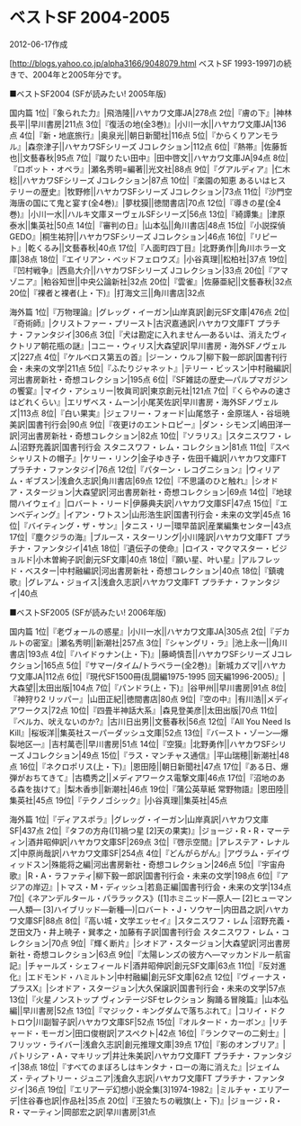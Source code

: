 # ベストSF 2004-2005

2012-06-17作成

[http://blogs.yahoo.co.jp/alpha3166/9048079.html ベストSF 1993-1997]の続きで、2004年と2005年分です。

■ベストSF2004 (SFが読みたい! 2005年版)

国内篇
1位|『象られた力』|飛浩隆||ハヤカワ文庫JA|278点
2位|『膚の下』|神林長平||早川書房|211点
3位|『復活の地(全3巻)』|小川一水||ハヤカワ文庫JA|136点
4位|『新・地底旅行』|奥泉光||朝日新聞社|116点
5位|『からくりアンモラル』|森奈津子||ハヤカワSFシリーズ Jコレクション|112点
6位|『熱帯』|佐藤哲也||文藝春秋|95点
7位|『蹴りたい田中』|田中啓文||ハヤカワ文庫JA|94点
8位|『ロボット・オペラ』|瀬名秀明=編著||光文社|88点
9位|『グアルディア』|仁木稔||ハヤカワSFシリーズ Jコレクション|87点
10位|『楽園の知恵 あるいはヒステリーの歴史』|牧野修||ハヤカワSFシリーズ Jコレクション|73点
11位|『沙門空海唐の国にて鬼と宴す(全4巻)』|夢枕獏||徳間書店|70点
12位|『導きの星(全4巻)』|小川一水||ハルキ文庫ヌーヴェルSFシリーズ|56点
13位|『綺譚集』|津原泰水||集英社|50点
14位|『審判の日』|山本弘||角川書店|48点
15位|『小説探偵GEDO』|桐生祐狩||ハヤカワSFシリーズ Jコレクション|46点
16位|『リピート』|乾くるみ||文藝春秋|40点
17位|『人面町四丁目』|北野勇作||角川ホラー文庫|38点
18位|『エイリアン・ベッドフェロウズ』|小谷真理||松柏社|37点
19位|『凹村戦争』|西島大介||ハヤカワSFシリーズ Jコレクション|33点
20位|『アマゾニア』|粕谷知世||中央公論新社|32点
20位|『雲雀』|佐藤亜紀||文藝春秋|32点
20位|『裸者と裸者(上・下)』|打海文三||角川書店|32点

海外篇
1位|『万物理論』|グレッグ・イーガン|山岸真訳|創元SF文庫|476点
2位|『奇術師』|クリストファー・プリースト|古沢嘉通訳|ハヤカワ文庫FT プラチナ・ファンタジイ|306点
3位|『犬は勘定に入れません―あるいは、消えたヴィクトリア朝花瓶の謎』|コニー・ウィリス|大森望訳|早川書房・海外SFノヴェルズ|227点
4位|『ケルベロス第五の首』|ジーン・ウルフ|柳下毅一郎訳|国書刊行会・未来の文学|211点
5位|『ふたりジャネット』|テリー・ビッスン|中村融編訳|河出書房新社・奇想コレクション|195点
6位|『SF雑誌の歴史―パルプマガジンの饗宴』|マイク・アシュリー|牧眞司訳|東京創元社|121点
7位|『くらやみの速さはどれくらい』|エリザベス・ムーン|小尾芙佐訳|早川書房・海外SFノヴェルズ|113点
8位|『白い果実』|ジェフリー・フォード|山尾悠子・金原瑞人・谷垣暁美訳|国書刊行会|90点
9位|『夜更けのエントロピー』|ダン・シモンズ|嶋田洋一訳|河出書房新社・奇想コレクション|82点
10位|『ソラリス』|スタニスワフ・レム|沼野充義訳|国書刊行会 スタニスワフ・レム・コレクション|81点
11位|『スペシャリストの帽子』|ケリー・リンク|金子ゆき子・佐田千織訳|ハヤカワ文庫FT プラチナ・ファンタジイ|76点
12位|『パターン・レコグニション』|ウィリアム・ギブスン|浅倉久志訳|角川書店|69点
12位|『不思議のひと触れ』|シオドア・スタージョン|大森望訳|河出書房新社・奇想コレクション|69点
14位|『地球間ハイウェイ』|ロバート・リード|伊藤典夫訳|ハヤカワ文庫SF|47点
15位|『エンベディング』|イアン・ワトスン|山形浩生訳|国書刊行会・未来の文学|45点
16位|『バイティング・ザ・サン』|タニス・リー|環早苗訳|産業編集センター|43点
17位|『塵クジラの海』|ブルース・スターリング|小川隆訳|ハヤカワ文庫FT プラチナ・ファンタジイ|41点
18位|『遺伝子の使命』|ロイス・マクマスター・ビジョルド|小木曽絢子訳|創元SF文庫|40点
18位|『願い星、叶い星』|アルフレッド・ベスター|中村融編訳|河出書房新社・奇想コレクション|40点
18位|『鎮魂歌』|グレアム・ジョイス|浅倉久志訳|ハヤカワ文庫FT プラチナ・ファンタジイ|40点

■ベストSF2005 (SFが読みたい! 2006年版)

国内篇
1位|『老ヴォールの惑星』|小川一水||ハヤカワ文庫JA|305点
2位|『デカルトの密室』|瀬名秀明||新潮社|257点
3位|『シャングリ・ラ』|池上永一||角川書店|193点
4位|『ハイドゥナン(上・下)』|藤崎慎吾||ハヤカワSFシリーズ Jコレクション|165点
5位|『サマー/タイム/トラベラー(全2巻)』|新城カズマ||ハヤカワ文庫JA|112点
6位|『現代SF1500冊(乱闘編1975-1995 回天編1996-2005)』|大森望||太田出版|104点
7位|『パンドラ(上・下)』|谷甲州||早川書房|91点
8位|『神狩り2 リッパー』|山田正紀||徳間書店|80点
9位|『空の中』|有川浩||メディアワークス|72点
10位|『四畳半神話大系』|森見登美彦||太田出版|70点
11位|『ベルカ、吠えないのか?』|古川日出男||文藝春秋|56点
12位|『All You Need Is Kill』|桜坂洋||集英社スーパーダッシュ文庫|52点
13位|『バースト・ゾーン―爆裂地区―』|吉村萬壱||早川書房|51点
14位|『空獏』|北野勇作||ハヤカワSFシリーズ Jコレクション|49点
15位|『ラス・マンチャス通信』|平山瑞穂||新潮社|48点
16位|『ネクロポリス(上・下)』|恩田陸||朝日新聞社|47点
17位|『ある日、爆弾がおちてきて』|古橋秀之||メディアワークス電撃文庫|46点
17位|『沼地のある森を抜けて』|梨木香歩||新潮社|46点
19位|『蒲公英草紙 常野物語』|恩田陸||集英社|45点
19位|『テクノゴシック』|小谷真理||集英社|45点

海外篇
1位|『ディアスポラ』|グレッグ・イーガン|山岸真訳|ハヤカワ文庫SF|437点
2位|『タフの方舟([1]禍つ星 [2]天の果実)』|ジョージ・R・R・マーティン|酒井昭伸訳|ハヤカワ文庫SF|269点
3位|『啓示空間』|アレステア・レナルズ|中原尚哉訳|ハヤカワ文庫SF|254点
4位|『どんがらがん』|アヴラム・デイヴィッドスン|殊能将之編|河出書房新社・奇想コレクション|246点
5位|『宇宙舟歌』|R・A・ラファティ|柳下毅一郎訳|国書刊行会・未来の文学|198点
6位|『アジアの岸辺』|トマス・M・ディッシュ|若島正編|国書刊行会・未来の文学|134点
7位|《ネアンデルタール・パララックス》([1]ホミニッド―原人― [2]ヒューマン―人類― [3]ハイブリッド―新種―)|ロバート・J・ソウヤー|内田昌之訳|ハヤカワ文庫SF|88点
8位|『高い城・文学エッセイ』|スタニスワフ・レム |沼野充義・芝田文乃・井上暁子・巽孝之・加藤有子訳|国書刊行会 スタニスワフ・レム・コレクション|70点
9位|『輝く断片』|シオドア・スタージョン|大森望訳|河出書房新社・奇想コレクション|63点
9位|『太陽レンズの彼方へ―マッカンドルー航宙記』|チャールズ・シェフィールド|酒井昭伸訳|創元SF文庫|63点
11位|『反対進化』|エドモンド・ハミルトン|中村融編|創元SF文庫|62点
12位|『ヴィーナス・プラスX』|シオドア・スタージョン|大久保譲訳|国書刊行会・未来の文学|57点
13位|『火星ノンストップ ヴィンテージSFセレクション 胸踊る冒険篇』|山本弘編||早川書房|52点
13位|『マジック・キングダムで落ちぶれて』|コリイ・ドクトロウ|川副智子訳|ハヤカワ文庫SF|52点
15位|『オルタード・カーボン』|リチャード・モーガン|田口俊樹訳|アスペクト|42点
16位|『ランクマーの二剣士』|フリッツ・ライバー|浅倉久志訳|創元推理文庫|39点
17位|『影のオンブリア』|パトリシア・A・マキリップ|井辻朱美訳|ハヤカワ文庫FT プラチナ・ファンタジイ|38点
18位|『すべてのまぼろしはキンタナ・ローの海に消えた』|ジェイムズ・ティプトリー・ジュニア|浅倉久志訳|ハヤカワ文庫FT プラチナ・ファンタジイ|36点
19位|『エリアーデ幻想小説全集[3]1974-1982』|ミルチャ・エリアーデ|住谷春也訳|作品社|35点
20位|『王狼たちの戦旗(上・下)』|ジョージ・R・R・マーティン|岡部宏之訳|早川書房|31点
